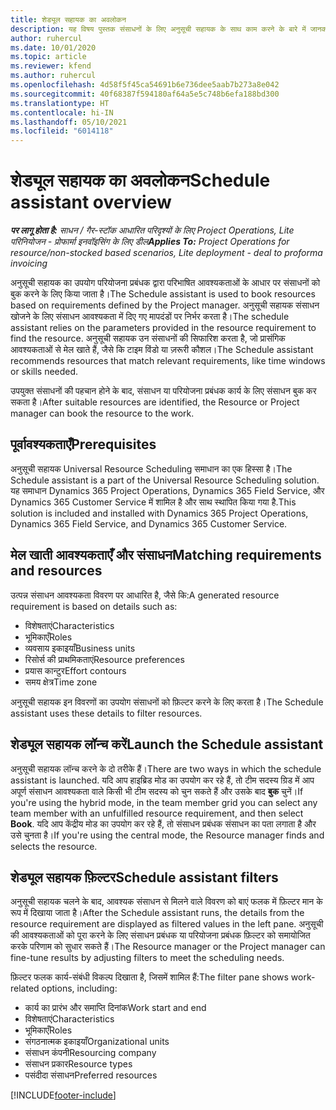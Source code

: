 ```yaml
---
title: शेड्यूल सहायक का अवलोकन
description: यह विषय पुस्तक संसाधनों के लिए अनुसूची सहायक के साथ काम करने के बारे में जानकारी प्रदान करता है।
author: ruhercul
ms.date: 10/01/2020
ms.topic: article
ms.reviewer: kfend
ms.author: ruhercul
ms.openlocfilehash: 4d58f5f45ca54691b6e736dee5aab7b273a8e042
ms.sourcegitcommit: 40f68387f594180af64a5e5c748b6efa188bd300
ms.translationtype: HT
ms.contentlocale: hi-IN
ms.lasthandoff: 05/10/2021
ms.locfileid: "6014118"
---
```

# <a name="schedule-assistant-overview"></a><span data-ttu-id="6651d-103">शेड्यूल सहायक का अवलोकन</span><span class="sxs-lookup"><span data-stu-id="6651d-103">Schedule assistant overview</span></span>

<span data-ttu-id="6651d-104">_**पर लागू होता है:** साधन / गैर-स्टॉक आधारित परिदृश्यों के लिए Project Operations, Lite परिनियोजन - प्रोफार्मा इनवॉइसिंग के लिए डील_</span><span class="sxs-lookup"><span data-stu-id="6651d-104">_**Applies To:** Project Operations for resource/non-stocked based scenarios, Lite deployment - deal to proforma invoicing_</span></span>

<span data-ttu-id="6651d-105">अनुसूची सहायक का उपयोग परियोजना प्रबंधक द्वारा परिभाषित आवश्यकताओं के आधार पर संसाधनों को बुक करने के लिए किया जाता है।</span><span class="sxs-lookup"><span data-stu-id="6651d-105">The Schedule assistant is used to book resources based on requirements defined by the Project manager.</span></span> <span data-ttu-id="6651d-106">अनुसूची सहायक संसाधन खोजने के लिए संसाधन आवश्यकता में दिए गए मापदंडों पर निर्भर करता है।</span><span class="sxs-lookup"><span data-stu-id="6651d-106">The schedule assistant relies on the parameters provided in the resource requirement to find the resource.</span></span> <span data-ttu-id="6651d-107">अनुसूची सहायक उन संसाधनों की सिफारिश करता है, जो प्रासंगिक आवश्यकताओं से मेल खाते हैं, जैसे कि टाइम विंडो या ज़रूरी कौशल।</span><span class="sxs-lookup"><span data-stu-id="6651d-107">The Schedule assistant recommends resources that match relevant requirements, like time windows or skills needed.</span></span>

<span data-ttu-id="6651d-108">उपयुक्त संसाधनों की पहचान होने के बाद, संसाधन या परियोजना प्रबंधक कार्य के लिए संसाधन बुक कर सकता है।</span><span class="sxs-lookup"><span data-stu-id="6651d-108">After suitable resources are identified, the Resource or Project manager can book the resource to the work.</span></span>

## <a name="prerequisites"></a><span data-ttu-id="6651d-109">पूर्वावश्यकताएँ</span><span class="sxs-lookup"><span data-stu-id="6651d-109">Prerequisites</span></span>

<span data-ttu-id="6651d-110">अनुसूची सहायक Universal Resource Scheduling समाधान का एक हिस्सा है।</span><span class="sxs-lookup"><span data-stu-id="6651d-110">The Schedule assistant is a part of the Universal Resource Scheduling solution.</span></span> <span data-ttu-id="6651d-111">यह समाधान Dynamics 365 Project Operations, Dynamics 365 Field Service, और Dynamics 365 Customer Service में शामिल है और साथ स्थापित किया गया है.</span><span class="sxs-lookup"><span data-stu-id="6651d-111">This solution is included and installed with Dynamics 365 Project Operations, Dynamics 365 Field Service, and Dynamics 365 Customer Service.</span></span>

## <a name="matching-requirements-and-resources"></a><span data-ttu-id="6651d-112">मेल खाती आवश्यकताएँ और संसाधन</span><span class="sxs-lookup"><span data-stu-id="6651d-112">Matching requirements and resources</span></span>

<span data-ttu-id="6651d-113">उत्पन्न संसाधन आवश्यकता विवरण पर आधारित है, जैसे कि:</span><span class="sxs-lookup"><span data-stu-id="6651d-113">A generated resource requirement is based on details such as:</span></span>

-   <span data-ttu-id="6651d-114">विशेषताएं</span><span class="sxs-lookup"><span data-stu-id="6651d-114">Characteristics</span></span>
-   <span data-ttu-id="6651d-115">भूमिकाएँ</span><span class="sxs-lookup"><span data-stu-id="6651d-115">Roles</span></span>
-   <span data-ttu-id="6651d-116">व्यवसाय इकाइयाँ</span><span class="sxs-lookup"><span data-stu-id="6651d-116">Business units</span></span>
-   <span data-ttu-id="6651d-117">रिसोर्स की प्राथमिकताएं</span><span class="sxs-lookup"><span data-stu-id="6651d-117">Resource preferences</span></span>
-   <span data-ttu-id="6651d-118">प्रयास कान्टुर</span><span class="sxs-lookup"><span data-stu-id="6651d-118">Effort contours</span></span>
-   <span data-ttu-id="6651d-119">समय क्षेत्र</span><span class="sxs-lookup"><span data-stu-id="6651d-119">Time zone</span></span>

<span data-ttu-id="6651d-120">अनुसूची सहायक इन विवरणों का उपयोग संसाधनों को फ़िल्टर करने के लिए करता है।</span><span class="sxs-lookup"><span data-stu-id="6651d-120">The Schedule assistant uses these details to filter resources.</span></span>

## <a name="launch-the-schedule-assistant"></a><span data-ttu-id="6651d-121">शेड्यूल सहायक लॉन्च करें</span><span class="sxs-lookup"><span data-stu-id="6651d-121">Launch the Schedule assistant</span></span>

<span data-ttu-id="6651d-122">अनुसूची सहायक लॉन्च करने के दो तरीके हैं।</span><span class="sxs-lookup"><span data-stu-id="6651d-122">There are two ways in which the schedule assistant is launched.</span></span> <span data-ttu-id="6651d-123">यदि आप हाइब्रिड मोड का उपयोग कर रहे हैं, तो टीम सदस्य ग्रिड में आप अपूर्ण संसाधन आवश्यकता वाले किसी भी टीम सदस्य को चुन सकते हैं और उसके बाद **बुक** चुनें।</span><span class="sxs-lookup"><span data-stu-id="6651d-123">If you're using the hybrid mode, in the team member grid you can select any team member with an unfulfilled resource requirement, and then select **Book**.</span></span> <span data-ttu-id="6651d-124">यदि आप केंद्रीय मोड का उपयोग कर रहे हैं, तो संसाधन प्रबंधक संसाधन का पता लगाता है और उसे चुनता है।</span><span class="sxs-lookup"><span data-stu-id="6651d-124">If you're using the central mode, the Resource manager finds and selects the resource.</span></span>

## <a name="schedule-assistant-filters"></a><span data-ttu-id="6651d-125">शेड्यूल सहायक फ़िल्टर</span><span class="sxs-lookup"><span data-stu-id="6651d-125">Schedule assistant filters</span></span>

<span data-ttu-id="6651d-126">अनुसूची सहायक चलने के बाद, आवश्यक संसाधन से मिलने वाले विवरण को बाएं फलक में फ़िल्टर मान के रूप में दिखाया जाता है।</span><span class="sxs-lookup"><span data-stu-id="6651d-126">After the Schedule assistant runs, the details from the resource requirement are displayed as filtered values in the left pane.</span></span> <span data-ttu-id="6651d-127">अनुसूची की आवश्यकताओं को पूरा करने के लिए संसाधन प्रबंधक या परियोजना प्रबंधक फ़िल्टर को समायोजित करके परिणाम को सुधार सकते हैं।</span><span class="sxs-lookup"><span data-stu-id="6651d-127">The Resource manager or the Project manager can fine-tune results by adjusting filters to meet the scheduling needs.</span></span>

<span data-ttu-id="6651d-128">फ़िल्टर फलक कार्य-संबंधी विकल्प दिखाता है, जिसमें शामिल हैं:</span><span class="sxs-lookup"><span data-stu-id="6651d-128">The filter pane shows work-related options, including:</span></span>

-   <span data-ttu-id="6651d-129">कार्य का प्रारंभ और समाप्ति दिनांक</span><span class="sxs-lookup"><span data-stu-id="6651d-129">Work start and end</span></span>
-   <span data-ttu-id="6651d-130">विशेषताएं</span><span class="sxs-lookup"><span data-stu-id="6651d-130">Characteristics</span></span>
-   <span data-ttu-id="6651d-131">भूमिकाएँ</span><span class="sxs-lookup"><span data-stu-id="6651d-131">Roles</span></span>
-   <span data-ttu-id="6651d-132">संगठनात्मक इकाइयाँ</span><span class="sxs-lookup"><span data-stu-id="6651d-132">Organizational units</span></span>
-   <span data-ttu-id="6651d-133">संसाधन कंपनी</span><span class="sxs-lookup"><span data-stu-id="6651d-133">Resourcing company</span></span>
-   <span data-ttu-id="6651d-134">संसाधन प्रकार</span><span class="sxs-lookup"><span data-stu-id="6651d-134">Resource types</span></span>
-   <span data-ttu-id="6651d-135">पसंदीदा संसाधन</span><span class="sxs-lookup"><span data-stu-id="6651d-135">Preferred resources</span></span>


[!INCLUDE[footer-include](../includes/footer-banner.md)]